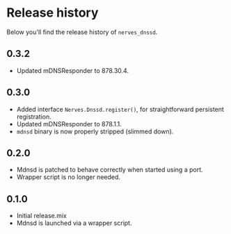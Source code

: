 # Release history

Below you'll find the release history of `nerves_dnssd`.

## 0.3.2

 * Updated mDNSResponder to 878.30.4.
  
## 0.3.0

 * Added interface `Nerves.Dnssd.register()`, for straightforward persistent registration.
 * Updated mDNSResponder to 878.1.1.
 * `mdnsd` binary is now properly stripped (slimmed down).

## 0.2.0

 * Mdnsd is patched to behave correctly when started using a port.
 * Wrapper script is no longer needed.

## 0.1.0

 * Initial release.mix
 * Mdnsd is launched via a wrapper script.
